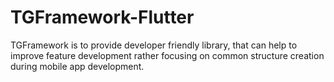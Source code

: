 # TGFramework-Flutter
TGFramework is to provide developer friendly library, that can help to improve feature development rather focusing on common structure creation during mobile app development. 
